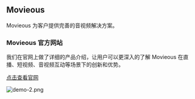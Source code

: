 ## Movieous

Movieous 为客户提供完善的音视频解决方案。


### Movieous 官方网站

我们在官网上做了详细的产品介绍，让用户可以更深入的了解 Movieous 在直播、短视频、音视频互动等场景下的创新和优势。

[点击查看官网](https://www.movieous.cn/)

![demo-2.png](../_images/loading_page.png)
